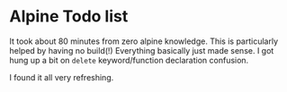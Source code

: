 # Alpine Todo list

It took about 80 minutes from zero alpine knowledge.  This is particularly helped by having no build(!)  Everything basically just made sense.  I got hung up a bit on `delete` keyword/function declaration confusion.

I found it all very refreshing.
